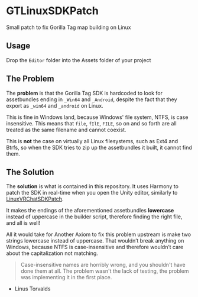 # GTLinuxSDKPatch
Small patch to fix Gorilla Tag map building on Linux

## Usage
Drop the ``Editor`` folder into the Assets folder of your project

## The Problem 
The **problem** is that the Gorilla Tag SDK is hardcoded to look for assetbundles ending in ``_Win64`` and ``_Android``, despite the fact that they export as ``_win64`` and ``_android`` on Linux.

This is fine in Windows land, because Windows' file system, NTFS, is case insensitive. This means that ``file``, ``fIlE``, ``FILE``, so on and so forth are all treated as the same filename and cannot coexist.

This is **not** the case on virtually all Linux filesystems, such as Ext4 and Btrfs, so when the SDK tries to zip up the assetbundles it built, it cannot find them.

## The Solution
The **solution** is what is contained in this repository. It uses Harmony to patch the SDK in real-time when you open the Unity editor, similarly to [LinuxVRChatSDKPatch](https://github.com/BefuddledLabs/LinuxVRChatSDKPatch/). 

It makes the endings of the aforementioned assetbundles **lowercase** instead of uppercase in the builder script, therefore finding the right file, and all is well!

All it would take for Another Axiom to fix this problem upstream is make two strings lowercase instead of uppercase. That wouldn’t break anything on Windows, because NTFS is case-insensitive and therefore wouldn’t care about the capitalization not matching.

> Case-insensitive names are horribly wrong, and you shouldn't have done them at all. The problem wasn't the lack of testing, the problem was implementing it in the first place.

- Linus Torvalds